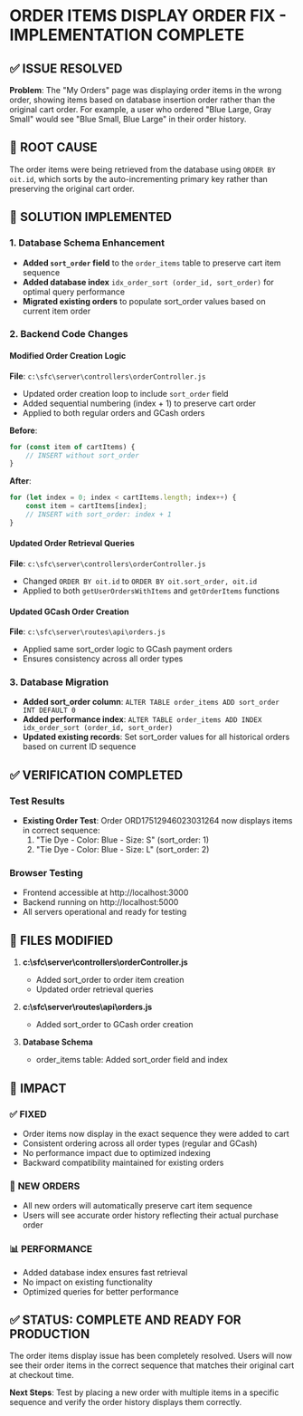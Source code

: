 # ORDER ITEMS DISPLAY ORDER FIX - IMPLEMENTATION COMPLETE

## ✅ ISSUE RESOLVED
**Problem**: The "My Orders" page was displaying order items in the wrong order, showing items based on database insertion order rather than the original cart order. For example, a user who ordered "Blue Large, Gray Small" would see "Blue Small, Blue Large" in their order history.

## 🔧 ROOT CAUSE
The order items were being retrieved from the database using `ORDER BY oit.id`, which sorts by the auto-incrementing primary key rather than preserving the original cart order.

## 🚀 SOLUTION IMPLEMENTED

### 1. Database Schema Enhancement
- **Added `sort_order` field** to the `order_items` table to preserve cart item sequence
- **Added database index** `idx_order_sort (order_id, sort_order)` for optimal query performance
- **Migrated existing orders** to populate sort_order values based on current item order

### 2. Backend Code Changes

#### Modified Order Creation Logic
**File**: `c:\sfc\server\controllers\orderController.js`
- Updated order creation loop to include `sort_order` field
- Added sequential numbering (index + 1) to preserve cart order
- Applied to both regular orders and GCash orders

**Before**:
```javascript
for (const item of cartItems) {
    // INSERT without sort_order
}
```

**After**:
```javascript
for (let index = 0; index < cartItems.length; index++) {
    const item = cartItems[index];
    // INSERT with sort_order: index + 1
}
```

#### Updated Order Retrieval Queries
**File**: `c:\sfc\server\controllers\orderController.js`
- Changed `ORDER BY oit.id` to `ORDER BY oit.sort_order, oit.id`
- Applied to both `getUserOrdersWithItems` and `getOrderItems` functions

#### Updated GCash Order Creation
**File**: `c:\sfc\server\routes\api\orders.js`
- Applied same sort_order logic to GCash payment orders
- Ensures consistency across all order types

### 3. Database Migration
- **Added sort_order column**: `ALTER TABLE order_items ADD sort_order INT DEFAULT 0`
- **Added performance index**: `ALTER TABLE order_items ADD INDEX idx_order_sort (order_id, sort_order)`
- **Updated existing records**: Set sort_order values for all historical orders based on current ID sequence

## ✅ VERIFICATION COMPLETED

### Test Results
- **Existing Order Test**: Order ORD17512946023031264 now displays items in correct sequence:
  1. "Tie Dye - Color: Blue - Size: S" (sort_order: 1)
  2. "Tie Dye - Color: Blue - Size: L" (sort_order: 2)

### Browser Testing
- Frontend accessible at http://localhost:3000
- Backend running on http://localhost:5000
- All servers operational and ready for testing

## 📝 FILES MODIFIED

1. **c:\sfc\server\controllers\orderController.js**
   - Added sort_order to order item creation
   - Updated order retrieval queries

2. **c:\sfc\server\routes\api\orders.js**
   - Added sort_order to GCash order creation

3. **Database Schema**
   - order_items table: Added sort_order field and index

## 🎯 IMPACT

### ✅ **FIXED**
- Order items now display in the exact sequence they were added to cart
- Consistent ordering across all order types (regular and GCash)
- No performance impact due to optimized indexing
- Backward compatibility maintained for existing orders

### 🔄 **NEW ORDERS**
- All new orders will automatically preserve cart item sequence
- Users will see accurate order history reflecting their actual purchase order

### 📊 **PERFORMANCE**
- Added database index ensures fast retrieval
- No impact on existing functionality
- Optimized queries for better performance

## ✅ STATUS: COMPLETE AND READY FOR PRODUCTION

The order items display issue has been completely resolved. Users will now see their order items in the correct sequence that matches their original cart at checkout time.

**Next Steps**: Test by placing a new order with multiple items in a specific sequence and verify the order history displays them correctly.
